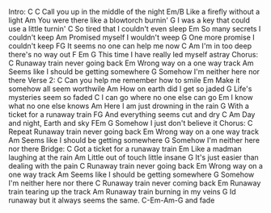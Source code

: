 Intro: C 
C 
          Call you up in the middle of the night
Em/B 
          Like a firefly without a light
Am 
          You were there like a blowtorch burnin'
G 
          I was a key that could use a little turnin'
C 
          So tired that I couldn't even sleep
Em 
So many secrets I couldn't keep
Am 
Promised myself I wouldn't weep
G 
One more promise I couldn't keep
FG 
It seems no one can help me now
C Am 
I'm in too deep there's no way out
F Em G 
This time I have really led myself astray
Chorus: 
C 
Runaway train never going back
Em 
Wrong way on a one way track
Am 
Seems like I should be getting somewhere
G 
Somehow I'm neither here nor there
Verse 2: 
C 
Can you help me remember how to smile
Em 
Make it somehow all seem worthwile
Am 
How on earth did I get so jaded
G 
Life's mysteries seem so faded
C 
I can go where no one else can go
Em 
I know what no one else knows
Am 
Here I am just drowning in the rain
G 
With a ticket for a runaway train
FG 
And everything seems cut and dry
C Am 
Day and night, Earth and sky
FEm G 
Somehow I just don't believe it
Chorus: 
C 
Repeat 
Runaway train never going back
Em 
Wrong way on a one way track
Am 
Seems like I should be getting somewhere
G 
Somehow I'm neither here nor there
Bridge: 
C 
Got a ticket for a runaway train
Em 
Like a madman laughing at the rain
Am 
Little out of touch little insane
G 
It's just easier than dealing with the pain
C 
Runaway train never going back
Em 
Wrong way on a one way track
Am 
Seems like I should be getting somewhere
G 
Somehow I'm neither here nor there
C 
Runaway train never coming back
Em 
Runaway train tearing up the track
Am 
Runaway train burning in my veins
G 
Id runaway but it always seems the same.
C-Em-Am-G  and fade

